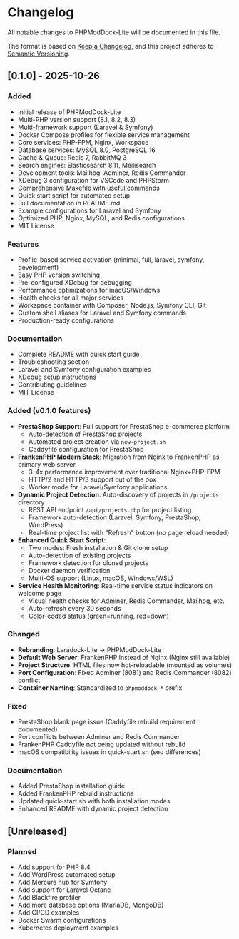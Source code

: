 # Changelog

All notable changes to PHPModDock-Lite will be documented in this file.

The format is based on [Keep a Changelog](https://keepachangelog.com/en/1.0.0/),
and this project adheres to [Semantic Versioning](https://semver.org/spec/v2.0.0.html).

## [0.1.0] - 2025-10-26

### Added
- Initial release of PHPModDock-Lite
- Multi-PHP version support (8.1, 8.2, 8.3)
- Multi-framework support (Laravel & Symfony)
- Docker Compose profiles for flexible service management
- Core services: PHP-FPM, Nginx, Workspace
- Database services: MySQL 8.0, PostgreSQL 16
- Cache & Queue: Redis 7, RabbitMQ 3
- Search engines: Elasticsearch 8.11, Meilisearch
- Development tools: Mailhog, Adminer, Redis Commander
- XDebug 3 configuration for VSCode and PHPStorm
- Comprehensive Makefile with useful commands
- Quick start script for automated setup
- Full documentation in README.md
- Example configurations for Laravel and Symfony
- Optimized PHP, Nginx, MySQL, and Redis configurations
- MIT License

### Features
- Profile-based service activation (minimal, full, laravel, symfony, development)
- Easy PHP version switching
- Pre-configured XDebug for debugging
- Performance optimizations for macOS/Windows
- Health checks for all major services
- Workspace container with Composer, Node.js, Symfony CLI, Git
- Custom shell aliases for Laravel and Symfony commands
- Production-ready configurations

### Documentation
- Complete README with quick start guide
- Troubleshooting section
- Laravel and Symfony configuration examples
- XDebug setup instructions
- Contributing guidelines
- MIT License

### Added (v0.1.0 features)
- **PrestaShop Support**: Full support for PrestaShop e-commerce platform
  - Auto-detection of PrestaShop projects
  - Automated project creation via `new-project.sh`
  - Caddyfile configuration for PrestaShop
- **FrankenPHP Modern Stack**: Migration from Nginx to FrankenPHP as primary web server
  - 3-4x performance improvement over traditional Nginx+PHP-FPM
  - HTTP/2 and HTTP/3 support out of the box
  - Worker mode for Laravel/Symfony applications
- **Dynamic Project Detection**: Auto-discovery of projects in `/projects` directory
  - REST API endpoint `/api/projects.php` for project listing
  - Framework auto-detection (Laravel, Symfony, PrestaShop, WordPress)
  - Real-time project list with "Refresh" button (no page reload needed)
- **Enhanced Quick Start Script**:
  - Two modes: Fresh installation & Git clone setup
  - Auto-detection of existing projects
  - Framework detection for cloned projects
  - Docker daemon verification
  - Multi-OS support (Linux, macOS, Windows/WSL)
- **Service Health Monitoring**: Real-time service status indicators on welcome page
  - Visual health checks for Adminer, Redis Commander, Mailhog, etc.
  - Auto-refresh every 30 seconds
  - Color-coded status (green=running, red=down)

### Changed
- **Rebranding**: Laradock-Lite → PHPModDock-Lite
- **Default Web Server**: FrankenPHP instead of Nginx (Nginx still available)
- **Project Structure**: HTML files now hot-reloadable (mounted as volumes)
- **Port Configuration**: Fixed Adminer (8081) and Redis Commander (8082) conflict
- **Container Naming**: Standardized to `phpmoddock_*` prefix

### Fixed
- PrestaShop blank page issue (Caddyfile rebuild requirement documented)
- Port conflicts between Adminer and Redis Commander
- FrankenPHP Caddyfile not being updated without rebuild
- macOS compatibility issues in quick-start.sh (sed differences)

### Documentation
- Added PrestaShop installation guide
- Added FrankenPHP rebuild instructions
- Updated quick-start.sh with both installation modes
- Enhanced README with dynamic project detection

## [Unreleased]

### Planned
- Add support for PHP 8.4
- Add WordPress automated setup
- Add Mercure hub for Symfony
- Add support for Laravel Octane
- Add Blackfire profiler
- Add more database options (MariaDB, MongoDB)
- Add CI/CD examples
- Docker Swarm configurations
- Kubernetes deployment examples
